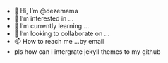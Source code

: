 - 👋 Hi, I’m @dezemama
- 👀 I’m interested in ...
- 🌱 I’m currently learning ...
- 💞️ I’m looking to collaborate on ...
- 📫 How to reach me ...by email
- pls how can i intergrate jekyll themes to my github

<!---
dezemama/dezemama is a ✨ special ✨ repository because its `README.md` (this file) appears on your GitHub profile.
You can click the Preview link to take a look at your changes.
--->
